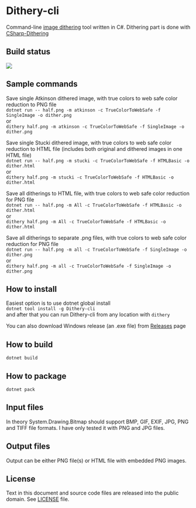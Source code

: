 # Dithery-cli
 Command-line [image dithering](https://en.wikipedia.org/wiki/Dither#Digital_photography_and_image_processing) tool written in C#. Dithering part is done with [CSharp-Dithering](https://github.com/mcraiha/CSharp-Dithering)

## Build status
![](https://github.com/mcraiha/Dithery-cli/workflows/.NET%20Core/badge.svg)

## Sample commands
Save single Atkinson dithered image, with true colors to web safe color reduction to PNG file  
`dotnet run -- half.png -m atkinson -c TrueColorToWebSafe -f SingleImage -o dither.png`  
or  
`dithery half.png -m atkinson -c TrueColorToWebSafe -f SingleImage -o dither.png`

Save single Stucki dithered image, with true colors to web safe color reduction to HTML file (includes both original and dithered images in one HTML file)  
`dotnet run -- half.png -m stucki -c TrueColorToWebSafe -f HTMLBasic -o dither.html`  
or  
`dithery half.png -m stucki -c TrueColorToWebSafe -f HTMLBasic -o dither.html`

Save all ditherings to HTML file, with true colors to web safe color reduction for PNG file  
`dotnet run -- half.png -m All -c TrueColorToWebSafe -f HTMLBasic -o dither.html`  
or  
`dithery half.png -m All -c TrueColorToWebSafe -f HTMLBasic -o dither.html`

Save all ditherings to separate .png files, with true colors to web safe color reduction for PNG file  
`dotnet run -- half.png -m all -c TrueColorToWebSafe -f SingleImage -o dither.png`  
or  
`dithery half.png -m all -c TrueColorToWebSafe -f SingleImage -o dither.png`

## How to install
Easiest option is to use dotnet global install  
`dotnet tool install -g Dithery-cli`  
and after that you can run Dithery-cli from any location with `dithery`

You can also download Windows release (an .exe file) from [Releases](https://github.com/mcraiha/Dithery-cli/releases) page

## How to build
`dotnet build`

## How to package
`dotnet pack`

## Input files
In theory System.Drawing.Bitmap should support BMP, GIF, EXIF, JPG, PNG and TIFF file formats. I have only tested it with PNG and JPG files.

## Output files
Output can be either PNG file(s) or HTML file with embedded PNG images. 

## License
Text in this document and source code files are released into the public domain. See [LICENSE](https://github.com/mcraiha/Dithery-cli/blob/master/LICENSE) file.
